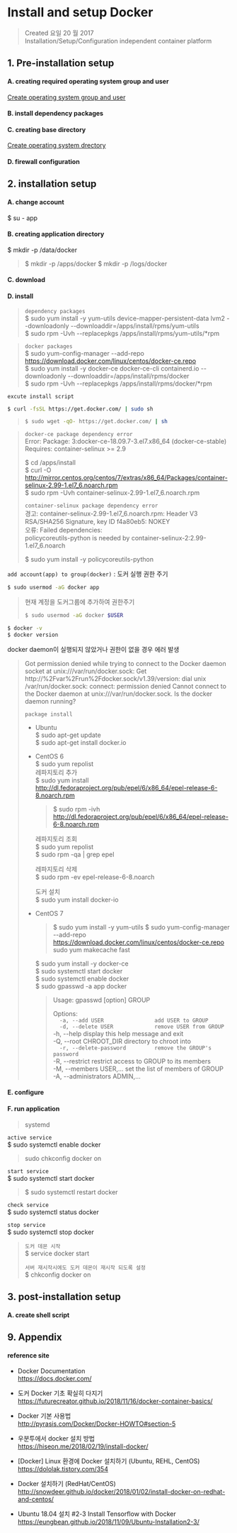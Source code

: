 # Install and setup Docker

>Created 요일 20 월 2017  
Installation/Setup/Configuration independent container platform

## 1. Pre-installation setup

#### A. creating required operating system group and user
[Create operating system group and user](/reference.notes/TA/system/management.account.n.group.md)

#### B. install dependency packages

#### C. creating base directory
[Create operating system drectory](/reference.notes/TA/system/management.directory.md)

#### D. firewall configuration

## 2. installation setup

#### A. change account
$ su - app

#### B. creating application directory
$ mkdir -p /data/docker

>$ mkdir -p /apps/docker
$ mkdir -p /logs/docker

#### C. download

#### D. install

>`dependency packages`  
$ sudo yum install -y yum-utils device-mapper-persistent-data lvm2 --downloadonly --downloaddir=/apps/install/rpms/yum-utils  
$ sudo rpm -Uvh --replacepkgs /apps/install/rpms/yum-utils/*rpm

>`docker packages`  
$ sudo yum-config-manager --add-repo https://download.docker.com/linux/centos/docker-ce.repo  
$ sudo yum install -y docker-ce docker-ce-cli containerd.io --downloadonly --downloaddir=/apps/install/rpms/docker  
$ sudo rpm -Uvh --replacepkgs /apps/install/rpms/docker/*rpm

`excute install script`
```bash
$ curl -fsSL https://get.docker.com/ | sudo sh
```
>```bash
>$ sudo wget -qO- https://get.docker.com/ | sh
>```

>`docker-ce package dependency error`  
>Error: Package: 3:docker-ce-18.09.7-3.el7.x86_64 (docker-ce-stable)
>           Requires: container-selinux >= 2.9
>
>$ cd /apps/install  
>$ curl -O http://mirror.centos.org/centos/7/extras/x86_64/Packages/container-selinux-2.99-1.el7_6.noarch.rpm  
>$ sudo rpm -Uvh container-selinux-2.99-1.el7_6.noarch.rpm
>
>`container-selinux package dependency error`  
>경고: container-selinux-2.99-1.el7_6.noarch.rpm: Header V3 RSA/SHA256 Signature, key ID f4a80eb5: NOKEY  
>오류: Failed dependencies:  
>	policycoreutils-python is needed by container-selinux-2:2.99-1.el7_6.noarch
>
>$ sudo yum install -y policycoreutils-python

`add account(app) to group(docker)` : 도커 실행 권한 주기
```bash
$ sudo usermod -aG docker app
```
> 현재 계정을 도커그룹에 추가하여 권한주기
>```bash
>$ sudo usermod -aG docker $USER 
>```

```bash
$ docker -v
$ docker version
```
docker daemon이 실행되지 않았거나 권한이 없을 경우 에러 발생
>Got permission denied while trying to connect to the Docker daemon socket at unix:///var/run/docker.sock: Get http://%2Fvar%2Frun%2Fdocker.sock/v1.39/version: dial unix /var/run/docker.sock: connect: permission denied
>Cannot connect to the Docker daemon at unix:///var/run/docker.sock. Is the docker daemon running?
>
>`package install`
>* Ubuntu  
> $ sudo apt-get update  
> $ sudo apt-get install docker.io  
>* CentOS 6  
> $ sudo yum repolist  
> 레파지토리 추가  
> $ sudo yum install http://dl.fedoraproject.org/pub/epel/6/x86_64/epel-release-6-8.noarch.rpm  
>   >$ sudo rpm -ivh http://dl.fedoraproject.org/pub/epel/6/x86_64/epel-release-6-8.noarch.rpm  
>
>   레파지토리 조회  
>   $ sudo yum repolist  
>   $ sudo rpm -qa | grep epel  
>
>   레파지토리 삭제  
>   $ sudo rpm -ev epel-release-6-8.noarch  
>
>   도커 설치  
>   $ sudo yum install docker-io
>* CentOS 7
>   >$ sudo yum install -y yum-utils
>   >$ sudo yum-config-manager --add-repo https://download.docker.com/linux/centos/docker-ce.repo sudo yum makecache fast
>
>   $ sudo yum install -y docker-ce  
>   $ sudo systemctl start docker  
>   $ sudo systemctl enable docker  
>   $ sudo gpasswd -a app docker  
>   >Usage: gpasswd [option] GROUP
>   >
>   >Options:  
`  -a, --add USER                add USER to GROUP`  
`  -d, --delete USER             remove USER from GROUP`  
  -h, --help                    display this help message and exit  
  -Q, --root CHROOT_DIR         directory to chroot into  
`  -r, --delete-password         remove the GROUP's password`  
  -R, --restrict                restrict access to GROUP to its members  
  -M, --members USER,...        set the list of members of GROUP  
  -A, --administrators ADMIN,...

#### E. configure

#### F. run application
> systemd

`active service`  
$ sudo systemctl enable docker
> sudo chkconfig docker on

`start service`  
$ sudo systemctl start docker
>$ sudo systemctl restart docker

`check service`  
$ sudo systemctl status docker

`stop service`  
$ sudo systemctl stop docker

>`도커 데몬 시작`  
>$ service docker start
>
>`서버 재시작시에도 도커 데몬이 재시작 되도록 설정`  
>$ chkconfig docker on

## 3. post-installation setup

#### A. create shell script


## 9. Appendix

#### reference site

* Docker Documentation  
https://docs.docker.com/

* 도커 Docker 기초 확실히 다지기  
https://futurecreator.github.io/2018/11/16/docker-container-basics/

* Docker 기본 사용법  
http://pyrasis.com/Docker/Docker-HOWTO#section-5

* 우분투에서 docker 설치 방법  
https://hiseon.me/2018/02/19/install-docker/

* [Docker] Linux 환경에 Docker 설치하기 (Ubuntu, REHL, CentOS)  
https://dololak.tistory.com/354

* Docker 설치하기 (RedHat/CentOS)  
http://snowdeer.github.io/docker/2018/01/02/install-docker-on-redhat-and-centos/

* Ubuntu 18.04 설치 #2-3 Install Tensorflow with Docker  
https://eungbean.github.io/2018/11/09/Ubuntu-Installation2-3/
